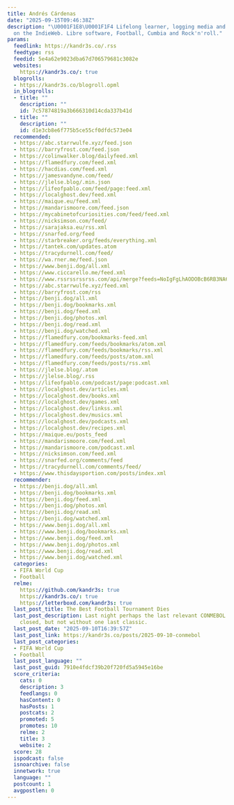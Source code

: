 ```yaml
---
title: Andrés Cárdenas
date: "2025-09-15T09:46:38Z"
description: "\U0001F1E8\U0001F1F4 Lifelong learner, logging media and sharing bits
  on the IndieWeb. Libre software, Football, Cumbia and Rock'n'roll."
params:
  feedlink: https://kandr3s.co/.rss
  feedtype: rss
  feedid: 5e4a62e9023dba67d706579681c3082e
  websites:
    https://kandr3s.co/: true
  blogrolls:
  - https://kandr3s.co/blogroll.opml
  in_blogrolls:
  - title: ""
    description: ""
    id: 7c57874819a3b666310d14cda337b41d
  - title: ""
    description: ""
    id: d1e3cb8e6f775b5ce55cf0dfdc573e04
  recommended:
  - https://abc.starrwulfe.xyz/feed.json
  - https://barryfrost.com/feed.json
  - https://colinwalker.blog/dailyfeed.xml
  - https://flamedfury.com/feed.xml
  - https://hacdias.com/feed.xml
  - https://jamesvandyne.com/feed/
  - https://jlelse.blog/.min.json
  - https://lifeofpablo.com/feed/page:feed.xml
  - https://localghost.dev/feed.xml
  - https://maique.eu/feed.xml
  - https://mandarismoore.com/feed.json
  - https://mycabinetofcuriosities.com/feed/feed.xml
  - https://nicksimson.com/feed/
  - https://sarajaksa.eu/rss.xml
  - https://snarfed.org/feed
  - https://starbreaker.org/feeds/everything.xml
  - https://tantek.com/updates.atom
  - https://tracydurnell.com/feed/
  - https://wa.rner.me/feed.json
  - https://www.benji.dog/all.xml
  - https://www.ciccarello.me/feed.xml
  - https://www.rssrssrssrss.com/api/merge?feeds=NoIgFgLhAODOBcB6RB3NA6CYCWsAmAhgJ6zQD2AThNmQHboDGZAtoubBLItrXgKYAPdAOYAbEABpwUOElQYsuQiXJUa9Jq1E8A1lx78hI8VMgwEyNCkw58xUpWp1GLRAHNRZWLAIUi3XkFhMUlpczkrGyV7VScNVx4AWmYiRN8+AgDDYPEAXSA
  - https://abc.starrwulfe.xyz/feed.xml
  - https://barryfrost.com/rss
  - https://benji.dog/all.xml
  - https://benji.dog/bookmarks.xml
  - https://benji.dog/feed.xml
  - https://benji.dog/photos.xml
  - https://benji.dog/read.xml
  - https://benji.dog/watched.xml
  - https://flamedfury.com/bookmarks-feed.xml
  - https://flamedfury.com/feeds/bookmarks/atom.xml
  - https://flamedfury.com/feeds/bookmarks/rss.xml
  - https://flamedfury.com/feeds/posts/atom.xml
  - https://flamedfury.com/feeds/posts/rss.xml
  - https://jlelse.blog/.atom
  - https://jlelse.blog/.rss
  - https://lifeofpablo.com/podcast/page:podcast.xml
  - https://localghost.dev/articles.xml
  - https://localghost.dev/books.xml
  - https://localghost.dev/games.xml
  - https://localghost.dev/linkss.xml
  - https://localghost.dev/musics.xml
  - https://localghost.dev/podcasts.xml
  - https://localghost.dev/recipes.xml
  - https://maique.eu/posts_feed
  - https://mandarismoore.com/feed.xml
  - https://mandarismoore.com/podcast.xml
  - https://nicksimson.com/feed.xml
  - https://snarfed.org/comments/feed
  - https://tracydurnell.com/comments/feed/
  - https://www.thisdaysportion.com/posts/index.xml
  recommender:
  - https://benji.dog/all.xml
  - https://benji.dog/bookmarks.xml
  - https://benji.dog/feed.xml
  - https://benji.dog/photos.xml
  - https://benji.dog/read.xml
  - https://benji.dog/watched.xml
  - https://www.benji.dog/all.xml
  - https://www.benji.dog/bookmarks.xml
  - https://www.benji.dog/feed.xml
  - https://www.benji.dog/photos.xml
  - https://www.benji.dog/read.xml
  - https://www.benji.dog/watched.xml
  categories:
  - FIFA World Cup
  - Football
  relme:
    https://github.com/kandr3s: true
    https://kandr3s.co/: true
    https://letterboxd.com/kandr3s: true
  last_post_title: The Best Football Tournament Dies
  last_post_description: Last night perhaps the last relevant CONMEBOL Qualifiers
    closed, but not without one last classic.
  last_post_date: "2025-09-10T16:39:57Z"
  last_post_link: https://kandr3s.co/posts/2025-09-10-conmebol
  last_post_categories:
  - FIFA World Cup
  - Football
  last_post_language: ""
  last_post_guid: 7910e4fdcf39b20f720fd5a5945e16be
  score_criteria:
    cats: 0
    description: 3
    feedlangs: 0
    hasContent: 0
    hasPosts: 1
    postcats: 2
    promoted: 5
    promotes: 10
    relme: 2
    title: 3
    website: 2
  score: 28
  ispodcast: false
  isnoarchive: false
  innetwork: true
  language: ""
  postcount: 1
  avgpostlen: 0
---
```


